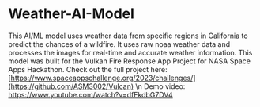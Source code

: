 # Weather-AI-Model
This AI/ML model uses weather data from specific regions in California to predict the chances of a wildfire. 
It uses raw noaa weather data and processes the images for real-time and accurate weather information.
This model was built for the Vulkan Fire Response App Project for NASA Space Apps Hackathon. 
Check out the full project here: [https://www.spaceappschallenge.org/2023/challenges/](https://github.com/ASM3002/Vulcan)
\n Demo video: https://www.youtube.com/watch?v=dfFkdbG7DV4

